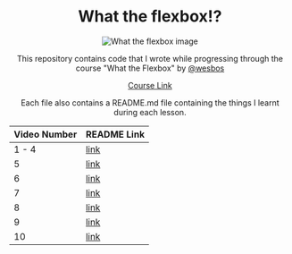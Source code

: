 <div align="center">

<h1>What the flexbox!?</h1>

![What the flexbox image](https://camo.githubusercontent.com/ae9d02e30c1b90d60208daee9c2f4780f8b5b66d/68747470733a2f2f666c6578626f782e696f2f696d616765732f5754462f73686172652e706e67)


This repository contains code that I wrote while progressing through the course "What the Flexbox" by [@wesbos](https://github.com/wesbos/What-The-Flexbox)

[Course Link](https://flexbox.io/)

Each file also contains a README.md file containing the things I learnt during each lesson.

Video Number | README Link
-------------|------------
1 - 4        |  [link](https://github.com/nirbhayvashisht/what-the-flexbox/blob/master/01/README.md)
5            |  [link](https://github.com/nirbhayvashisht/what-the-flexbox/blob/master/05/README.md)
6            |  [link](https://github.com/nirbhayvashisht/what-the-flexbox/tree/master/06/README.md)
7            |  [link](https://github.com/nirbhayvashisht/what-the-flexbox/tree/master/07/README.md)
8            |  [link](https://github.com/nirbhayvashisht/what-the-flexbox/tree/master/08/README.md)
9            |  [link](https://github.com/nirbhayvashisht/what-the-flexbox/tree/master/09/README.md)
10           |  [link](https://github.com/nirbhayvashisht/what-the-flexbox/tree/master/10/README.md)

</div>
